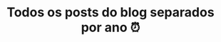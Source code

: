 ---
title: "Todos os posts do blog separados por ano ⏰"
permalink: /archive/
layout: posts
author_profile: true
---